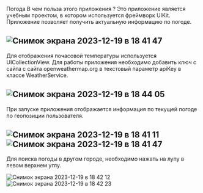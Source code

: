 Погода
В чем польза этого приложения ?
Это приложение является учебным проектом, в котором используется фреймворк UIKit. Приложение позволяет получить актуальную информацию по погоде.

![Снимок экрана 2023-12-19 в 18 41 47](https://github.com/varshaver12/WeatherKhlestkin/assets/143330929/536f5e94-18fc-4488-9fea-1cfa9869fb95)
---
Для отображения почасовой температуры используется UICollectionView.
Для работы приложения необходимо добавить ключ с сайта  с сайта openweathermap.org в текстовый параметр apiKey в классе WeatherService. 

![Снимок экрана 2023-12-19 в 18 44 05](https://github.com/varshaver12/WeatherKhlestkin/assets/143330929/70f67bb0-8f19-4b46-8de6-ea74b7e26c89)
---
При запуске приложения отображается информация по текущей погоде по геопозиции пользователя.

![Снимок экрана 2023-12-19 в 18 41 11](https://github.com/varshaver12/WeatherKhlestkin/assets/143330929/5c08c066-1dd1-4f14-84df-77fc7a31d5a0)
![Снимок экрана 2023-12-19 в 18 41 47](https://github.com/varshaver12/WeatherKhlestkin/assets/143330929/0e0cd90f-449a-45a6-b713-f952fce4ca3a)
---
Для поиска погоды в другом городе, необходимо нажать на лупу в левом верхнем углу.

![Снимок экрана 2023-12-19 в 18 42 12](https://github.com/varshaver12/WeatherKhlestkin/assets/143330929/713f16e4-746e-4818-aefa-8d4ccbf8e133)
![Снимок экрана 2023-12-19 в 18 42 23](https://github.com/varshaver12/WeatherKhlestkin/assets/143330929/1a43fec1-6283-4ca2-9309-63d8c1426b65)



